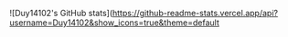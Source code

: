 ![Duy14102's GitHub stats](https://github-readme-stats.vercel.app/api?username=Duy14102&show_icons=true&theme=default
